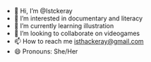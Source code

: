 - 👋 Hi, I’m @Istckeray
- 👀 I’m interested in documentary and literacy
- 🌱 I’m currently learning illustration
- 💞️ I’m looking to collaborate on videogames
- 📫 How to reach me isthackeray@gmail.com
- 😄 Pronouns: She/Her

<!---
Istckeray/Istckeray is a ✨ special ✨ repository because its `README.md` (this file) appears on your GitHub profile.
You can click the Preview link to take a look at your changes.
--->
